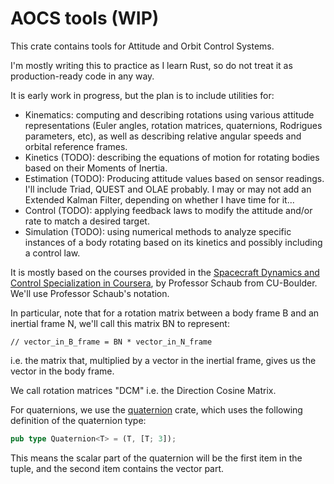 # AOCS tools (WIP)

This crate contains tools for Attitude and Orbit Control Systems.

I'm mostly writing this to practice as I learn Rust, so do not treat it as production-ready code in any way.

It is early work in progress, but the plan is to include utilities for:

- Kinematics: computing and describing rotations using various attitude representations (Euler angles, rotation matrices, quaternions, Rodrigues parameters, etc), as well as describing relative angular speeds and orbital reference frames.
- Kinetics (TODO): describing the equations of motion for rotating bodies based on their Moments of Inertia.
- Estimation (TODO): Producing attitude values based on sensor readings. I'll include Triad, QUEST and OLAE probably. I may or may not add an Extended Kalman Filter, depending on whether I have time for it...
- Control (TODO): applying feedback laws to modify the attitude and/or rate to match a desired target.
- Simulation (TODO): using numerical methods to analyze specific instances of a body rotating based on its kinetics and possibly including a control law.

It is mostly based on the courses provided in the [Spacecraft Dynamics and Control Specialization in Coursera](https://www.coursera.org/specializations/spacecraft-dynamics-control?), by Professor Schaub from CU-Boulder. We'll use Professor Schaub's notation.

In particular, note that for a rotation matrix between a body frame B and an inertial frame N, we'll call this matrix BN to represent:

```
// vector_in_B_frame = BN * vector_in_N_frame
```

i.e. the matrix that, multiplied by a vector in the inertial frame, gives us the vector in the body frame.

We call rotation matrices "DCM" i.e. the Direction Cosine Matrix.

For quaternions, we use the [quaternion](https://docs.rs/quaternion/latest/quaternion/) crate, which uses the following definition of the quaternion type:

```rust
pub type Quaternion<T> = (T, [T; 3]);
```

This means the scalar part of the quaternion will be the first item in the tuple, and the second item contains the vector part.
